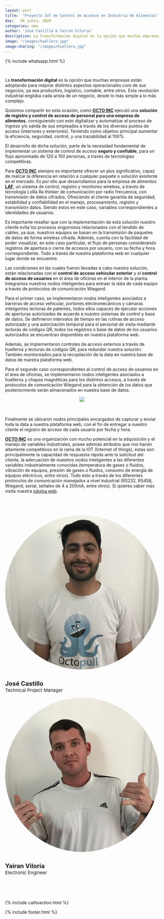 ```yaml
---
layout: post
title:  "Proyecto IoT de Control de Accesos en Industria de Alimentos"
day:   06 junio, 2020
categories: new
author: 'José Castillo & Yairan Viloria'
description: La transformación digital es la opción que muchas empresas están adoptando para mejorar distintos aspectos operacionales core de sus negocios, ya sea productivo, logístico, contable, entre otros. Esta revolución industrial engloba cada arista de un negocio, desde lo más simple a lo más complejo. ...
image: "/images/huellero.jpg"
image-sharing: "/images/huellero.jpg"
---
```

{% include whatsapp.html %}

<div class="row post-text">
    <div class="col-md-2"></div>
    <div class="col-md-7">
    <br>

 <p>La <b>transformación digital</b> es la opción que muchas empresas están adoptando para mejorar distintos aspectos operacionales core de sus negocios, ya sea productivo, logístico, contable, entre otros. Esta revolución industrial engloba cada arista de un negocio, desde lo más simple a lo más complejo. </p>

<p>Quisimos compartir en esta ocasión, como <a href="https://octo.is/" target="_blank"><b>OCTO INC</b></a> ejecutó una <b>solución de registro y control de acceso de personal para una empresa de alimentos</b>, consiguiendo con esto digitalizar y automatizar el proceso de ingreso y/o salida de sus empleados a través de los diversos puntos de acceso (interiores y exteriores). Teniendo como objetivo principal aumentar la eficiencia, seguridad, control, y una trazabilidad al 100%.</p>

<p>El desarrollo de dicha solución, parte de la necesidad fundamental de implementar un sistema de control de acceso <b>seguro y confiable</b>, para un flujo aproximado de 120 a 150 personas, a través de tecnologías competitivas.<p>

<p>Para <a href="https://octo.is/" target="_blank"><b>OCTO INC</b></a> siempre es importante ofrecer un plus significativo, capaz de marcar la diferencia en relación a cualquier paquete o solución existente en el mercado. Es por ello que desarrollamos para la empresa de alimentos <a href="https://rgm.cl/corporativo/proyectos/laf-horno-industrial-pan/" target="_blank"><b>LAF</b></a>, un sistema de  control, registro y monitoreo wireless, a través de tecnología LoRa Ra thinker de comunicación por radio frecuencia, con transmisión de datos cifrados. Ofreciendo al cliente garantía de seguridad, estabilidad y confiabilidad en el manejo, procesamiento, registro y transmisión datos. Siendo estos en este caso, variables correspondientes a identidades de usuarios.</p>

<p>Es importante resaltar que con la implementación de esta solución nuestro cliente evita los procesos engorrosos relacionados con el tendido de cables, ya que, nuestros equipos se basan en la transmisión de paquetes de datos de forma wireless cifrada. Además, cuenta con la facilidad de poder visualizar, en este caso particular, el flujo de personas considerando registros de apertura o cierre de accesos por usuario, con su fecha y hora correspondiente. Todo a través de nuestra plataforma web en cualquier lugar donde se encuentre.</p>

<p>Las condiciones en las cuales fueron llevadas a cabo nuestra solución, están relacionadas con el <B>control de acceso vehicular exterior</B> y el <B>control de acceso de usuarios</b> en el área de oficinas en el interior de la planta. Integramos nuestros nodos inteligentes para extraer la data de cada equipo a través de <a hreff="http://www.todopic.com.ar/foros/index.php?topic=19685.0" target="_blank">protocolos de comunicación Wiegand</a>. <p>



<p>Para el primer caso, se implementaron nodos inteligentes asociados a barreras de acceso vehicular, portones electromecánicos y cámaras inteligentes lectoras de patentes, todos ellos capaces de ejecutar acciones de aperturas autorizadas de acuerdo a nuestro sistemas de control y base de datos. Se definieron intervalos de tiempo en las rutinas de acceso autorizado y una autorización temporal para el personal de visita mediante lecturas de códigos QR, todos los registros o base de datos de los usuarios autorizados  se encuentran disponibles en  nuestra plataforma web.</p>

<p>Además, se implementaron controles de acceso externos a través de huelleros y lecturas de códigos QR, para redundar nuestra solución. También monitoreados para la recopilación de la data en nuestra base de datos de nuestra plataforma web.</p>

<p>Para el segundo caso correspondientes al control de acceso de usuarios en el área de oficinas, se implementaron nodos inteligentes asociados a huelleros y chapas magnéticas para los distintos accesos, a través de protocolos de comunicación Wiegand para la obtención de los datos que posteriormente serán almacenados en nuestra base de datos.</p>

<p style="text-align:center;"><img src="/images/huellero.gif" width="50%" height="auto" center></p><br>

<p>Finalmente se ubicaron nodos principales encargados de capturar y enviar toda la data a nuestra  plataforma web, con el fin de entregar a nuestro cliente el registro de acceso de cada usuario por fecha y hora.</p>

<p><a href="https://octo.is/" target="_blank"><b>OCTO INC</b></a>  es una organización con mucho potencial en la adquisición y el manejo de variables industriales, posee además atributos que nos hacen altamente competitivos en la rama de la IOT (Internet of things), estas son principalmente la capacidad de respuesta rápida ante la solicitud del cliente, la adecuación de nuestros nodos inteligentes a las diferentes variables industrialmente conocidas (temperatura de gases o fluidos, vibración de equipos, presión de gases o fluidos, consumo de energía de equipos eléctricos, entre otros). Todo esto a través de los diferentes protocolos de comunicación manejados a nivel industrial (RS232, RS458, Wiegand, serial, señales de 4 a 200mA, entre otros). Si quieres saber más visita nuestra <a href="https://octopull.cl/" target="_blank">página web</a>.</p>  

<br>

<div class="row" style="margin-bottom:80px;margin-top:40px;font-size:15px;">
<div class="col-md-2">
    <img style="border-radius:50%;" src="/images/Jose.jpg" width="110%" height="auto">
</div>
<div class="col-md-4" style="margin-top: 30px;">
    <p><b style="font-size:20px">José Castillo</b>
    <br>Technical Project Manager</p>
</div>
<div class="col-md-2">
    <img style="border-radius:50%;" src="/images/Yairan.jpg" width="110%" height="auto">
</div>
<div class="col-md-4" style="margin-top: 30px;">
    <p><b style="font-size:20px">Yairan Viloria</b>
    <br>Electronic Engineer</p>
</div>
</div>

{% include calltoaction.html %}

{% include footer.html %}
<div class="col-md-3">
</div>